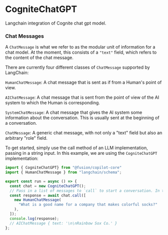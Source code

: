 # CogniteChatGPT

Langchain integration of Cognite chat gpt model.



### Chat Messages
A `ChatMessage` is what we refer to as the modular unit of information for a chat model. 
At the moment, this consists of a `"text"` field, which refers to the content of the chat message.

There are currently four different classes of `ChatMessage` supported by LangChain:

`HumanChatMessage`: A chat message that is sent as if from a Human's point of view.

`AIChatMessage`: A chat message that is sent from the point of view of the AI system to which the Human is corresponding.

`SystemChatMessage`: A chat message that gives the AI system some information about the conversation. This is usually sent at the beginning of a conversation.

`ChatMessage`: A generic chat message, with not only a "text" field but also an arbitrary "role" field.

To get started, simply use the call method of an LLM implementation, passing in a string input. In this example, we are using the `CogniteChatGPT` implementation:


```typescript
import { CogniteChatGPT} from "@fusion/copilot-core"
import { HumanChatMessage } from "langchain/schema";

export const run = async () => {
  const chat = new CogniteChatGPT();
  // Pass in a list of messages to `call` to start a conversation. In this simple example, we only pass in one message.
  const response = await chat.call([
    new HumanChatMessage(
      "What is a good name for a company that makes colorful socks?"
    ),
  ]);
  console.log(response);
  // AIChatMessage { text: '\n\nRainbow Sox Co.' }
};

```

